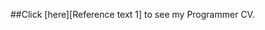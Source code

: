 ##Click [here][Reference text 1] to see my Programmer CV.

[Reference link 1]: http://garbo999.github.io/PROGRAMMER_CV/
